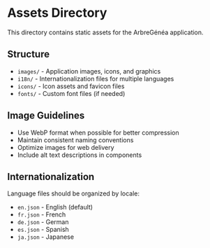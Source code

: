 # Assets Directory

This directory contains static assets for the ArbreGénéa application.

## Structure

- `images/` - Application images, icons, and graphics
- `i18n/` - Internationalization files for multiple languages
- `icons/` - Icon assets and favicon files
- `fonts/` - Custom font files (if needed)

## Image Guidelines

- Use WebP format when possible for better compression
- Maintain consistent naming conventions
- Optimize images for web delivery
- Include alt text descriptions in components

## Internationalization

Language files should be organized by locale:
- `en.json` - English (default)
- `fr.json` - French
- `de.json` - German
- `es.json` - Spanish  
- `ja.json` - Japanese